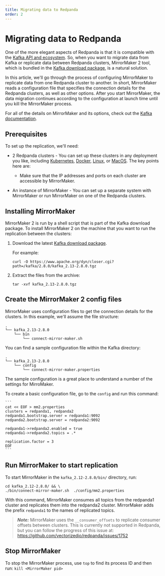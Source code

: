 ```yaml
---
title: Migrating data to Redpanda
order: 2
---
```


# Migrating data to Redpanda

One of the more elegant aspects of Redpanda is that it is compatible with the [Kafka API and ecosystem](/docs/www/faq.md).
So, when you want to migrate data from Kafka or replicate data between Redpanda clusters,
MirrorMaker 2 tool, which is bundled in the [Kafka download package](https://kafka.apache.org/downloads), is a natural solution.

In this article, we'll go through the process of configuring MirrorMaker to replicate data from one Redpanda cluster to another.
In short, MirrorMaker reads a configuration file that specifies the connection details for the Redpanda clusters, as well as other options.
After you start MirrorMaker, the data migration continues according to the configuration at launch time until you kill the MirrorMaker process.

For all of the details on MirrorMaker and its options, check out the [Kafka documentation](https://kafka.apache.org/documentation/#georeplication).

## Prerequisites

To set up the replication, we'll need:

- 2 Redpanda clusters - You can set up these clusters in any deployment you like, including [Kubernetes](/docs/www/quick-start-kubernetes.md), [Docker](/docs/www/quick-start-docker.md), [Linux](/docs/www/quick-start-linux.md), or [MacOS](/docs/www/quick-start-macos.md).
    The key points here are:
    - Make sure that the IP addresses and ports on each cluster are accessible by MirrorMaker.

- An instance of MirrorMaker - You can set up a separate system with MirrorMaker or run MirrorMaker on one of the Redpanda clusters.

## Installing MirrorMaker

MirrorMaker 2 is run by a shell script that is part of the Kafka download package.
To install MirrorMaker 2 on the machine that you want to run the replication between the clusters:

1. Download the latest [Kafka download package](https://kafka.apache.org/downloads).

    For example:

    ```
    curl -O https://www.apache.org/dyn/closer.cgi?path=/kafka/2.8.0/kafka_2.13-2.8.0.tgz
    ```

2. Extract the files from the archive:

    ```
    tar -xvf kafka_2.13-2.8.0.tgz
    ```

## Create the MirrorMaker 2 config files

MirrorMaker uses configuration files to get the connection details for the clusters.
In this example, we'll assume the file structure:

```
.
└── kafka_2.13-2.8.0
    └── bin
        └── connect-mirror-maker.sh
```

You can find a sample configuration file within the Kafka directory:
```
.
└── kafka_2.13-2.8.0
    └── config
        └── connect-mirror-maker.properties
```

The sample configuration is a great place to understand a number of the settings for MirroMaker.

To create a basic configuration file, go to the `config` and run this command:

    ```
    cat << EOF > mm2.properties
    clusters = redpanda1, redpanda2
    redpanda1.bootstrap.server = redpanda1:9092
    redpanda2.bootstrap.server = redpanda2:9092

    redpanda1->redpanda2.enabled = true
    redpanda1->redpanda2.topics = .*

    replication.factor = 3
    EOF
    ```

## Run MirrorMaker to start replication

To start MirrorMaker in the `kafka_2.12-2.8.0/bin/` directory, run:

```
cd kafka_2.12-2.8.0/ && \
./bin/connect-mirror-maker.sh  ./config/mm2.properties
```

With this command, MirrorMaker consumes all topics from the redpanda1 cluster and replicates them into the redpanda2 cluster.
MirrorMaker adds the prefix `redpanda1` to the names of replicated topics.

> **_Note:_** MirrorMaker uses the `__consumer_offsets` to replicate consumer offsets between clusters. This is currently not supported in Redpanda, but you can follow the progress of this issue at: https://github.com/vectorizedio/redpanda/issues/1752

## Stop MirrorMaker

To stop the MirrorMaker process, use `top` to find its process ID and then run: `kill <MirrorMaker pid>`
